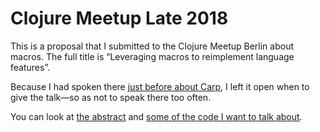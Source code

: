 # Clojure Meetup Late 2018

This is a proposal that I submitted to the Clojure Meetup Berlin about macros.
The full title is “Leveraging macros to reimplement language features”.

Because I had spoken there [just before about Carp](https://github.com/hellerve/carp-talks/tree/master/clojure-meetup-berlin-oct-2018),
I left it open when to give the talk—so as not to speak there too often.

You can look at [the abstract](./abstract.md) and [some of the code I want to
talk about](./code.clj).
